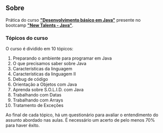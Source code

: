 ## Sobre

Prática do curso **["Desenvolvimento básico em Java"](https://digitalinnovation.one/cursos/desenvolvimento-basico-em-java)** presente no bootcamp **["New Talents - Java"](../../../)**.

### Tópicos do curso

O curso é dividido em 10 tópicos:

1. Preparando o ambiente para programar em Java
2. O que precisamos saber sobre Java
3. Características da linguagem
4. Características da linguagem II
5. Debug de código
6. Orientação a Objetos com Java
7. Aprenda sobre S.O.L.I.D. com Java
8. Trabalhando com Datas
9. Trabalhando com Arrays
10. Tratamento de Exceções

Ao final de cada tópico, há um questionário para avaliar o entendimento do assunto abordado nas aulas. É necessário um acerto de pelo menos 70% para haver êxito.